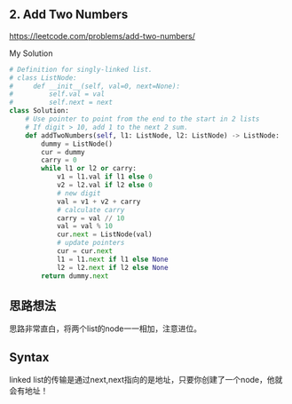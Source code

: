 ## 2. Add Two Numbers

https://leetcode.com/problems/add-two-numbers/

My Solution

```python
# Definition for singly-linked list.
# class ListNode:
#     def __init__(self, val=0, next=None):
#         self.val = val
#         self.next = next
class Solution:
    # Use pointer to point from the end to the start in 2 lists
    # If digit > 10, add 1 to the next 2 sum.
    def addTwoNumbers(self, l1: ListNode, l2: ListNode) -> ListNode:
        dummy = ListNode()
        cur = dummy
        carry = 0
        while l1 or l2 or carry:
            v1 = l1.val if l1 else 0
            v2 = l2.val if l2 else 0
            # new digit
            val = v1 + v2 + carry
            # calculate carry
            carry = val // 10
            val = val % 10
            cur.next = ListNode(val)
            # update pointers
            cur = cur.next
            l1 = l1.next if l1 else None
            l2 = l2.next if l2 else None    
        return dummy.next
```

## 思路想法
思路非常直白，将两个list的node一一相加，注意进位。

## Syntax
linked list的传输是通过next,next指向的是地址，只要你创建了一个node，他就会有地址！

